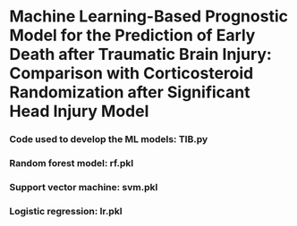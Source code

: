 # Machine Learning-Based Prognostic Model for the Prediction of Early Death after Traumatic Brain Injury: Comparison with Corticosteroid Randomization after Significant Head Injury Model

### Code used to develop the ML models: TIB.py

### Random forest model: rf.pkl
### Support vector machine: svm.pkl
### Logistic regression: lr.pkl
